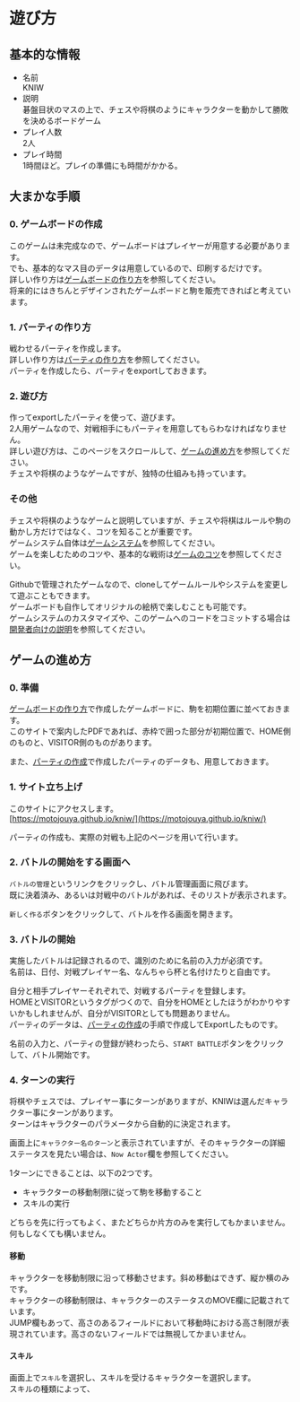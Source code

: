 
# 遊び方

## 基本的な情報
- 名前  
  KNIW  
- 説明  
  碁盤目状のマスの上で、チェスや将棋のようにキャラクターを動かして勝敗を決めるボードゲーム  
- プレイ人数  
  2人  
- プレイ時間  
  1時間ほど。プレイの準備にも時間がかかる。  

## 大まかな手順

### 0. ゲームボードの作成
このゲームは未完成なので、ゲームボードはプレイヤーが用意する必要があります。  
でも、基本的なマス目のデータは用意しているので、印刷するだけです。  
詳しい作り方は[ゲームボードの作り方](/docs/play/make_game_board.md)を参照してください。  
将来的にはきちんとデザインされたゲームボードと駒を販売できればと考えています。  

### 1. パーティの作り方
戦わせるパーティを作成します。  
詳しい作り方は[パーティの作り方](/docs/play/build_party.md)を参照してください。  
パーティを作成したら、パーティをexportしておきます。  

### 2. 遊び方
作ってexportしたパーティを使って、遊びます。  
2人用ゲームなので、対戦相手にもパーティを用意してもらわなければなりません。  
詳しい遊び方は、このページをスクロールして、[ゲームの進め方](/docs/play/how_to_play.md#ゲームの進め方)を参照してください。  
チェスや将棋のようなゲームですが、独特の仕組みも持っています。  

### その他
チェスや将棋のようなゲームと説明していますが、チェスや将棋はルールや駒の動かし方だけではなく、コツを知ることが重要です。  
ゲームシステム自体は[ゲームシステム](/docs/system/game_system.md)を参照してください。  
ゲームを楽しむためのコツや、基本的な戦術は[ゲームのコツ](/docs/play/tips_for_play.md)を参照してください。  

Githubで管理されたゲームなので、cloneしてゲームルールやシステムを変更して遊ぶこともできます。  
ゲームボードも自作してオリジナルの絵柄で楽しむことも可能です。  
ゲームシステムのカスタマイズや、このゲームへのコードをコミットする場合は[開発者向けの説明](/docs/develop/how_to_develop.md)を参照してください。  

## ゲームの進め方

### 0. 準備
[ゲームボードの作り方](/docs/play/make_game_board.md)で作成したゲームボードに、駒を初期位置に並べておきます。  
このサイトで案内したPDFであれば、赤枠で囲った部分が初期位置で、HOME側のものと、VISITOR側のものがあります。  

また、[パーティの作成](/docs/play/build_party.md)で作成したパーティのデータも、用意しておきます。  

### 1. サイト立ち上げ
このサイトにアクセスします。  
[https://motojouya.github.io/kniw/](https://motojouya.github.io/kniw/)  

パーティの作成も、実際の対戦も上記のページを用いて行います。  

### 2. バトルの開始をする画面へ
`バトルの管理`というリンクをクリックし、バトル管理画面に飛びます。  
既に決着済み、あるいは対戦中のバトルがあれば、そのリストが表示されます。  

`新しく作る`ボタンをクリックして、バトルを作る画面を開きます。  

### 3. バトルの開始
実施したバトルは記録されるので、識別のために名前の入力が必須です。  
名前は、日付、対戦プレイヤー名、なんちゃら杯と名付けたりと自由です。  

自分と相手プレイヤーそれぞれで、対戦するパーティを登録します。  
HOMEとVISITORというタグがつくので、自分をHOMEとしたほうがわかりやすいかもしれませんが、自分がVISITORとしても問題ありません。  
パーティのデータは、[パーティの作成](/docs/play/build_party.md)の手順で作成してExportしたものです。  

名前の入力と、パーティの登録が終わったら、`START BATTLE`ボタンをクリックして、バトル開始です。  

### 4. ターンの実行
将棋やチェスでは、プレイヤー事にターンがありますが、KNIWは選んだキャラクター事にターンがあります。  
ターンはキャラクターのパラメータから自動的に決定されます。  

画面上に`キャラクター名のターン`と表示されていますが、そのキャラクターの詳細ステータスを見たい場合は、`Now Actor`欄を参照してください。  

1ターンにできることは、以下の2つです。
- キャラクターの移動制限に従って駒を移動すること
- スキルの実行

どちらを先に行ってもよく、またどちらか片方のみを実行してもかまいません。  
何もしなくても構いません。  

#### 移動
キャラクターを移動制限に沿って移動させます。斜め移動はできず、縦か横のみです。  
キャラクターの移動制限は、キャラクターのステータスのMOVE欄に記載されています。  
JUMP欄もあって、高さのあるフィールドにおいて移動時における高さ制限が表現されています。高さのないフィールドでは無視してかまいません。  

#### スキル
画面上で`スキル`を選択し、スキルを受けるキャラクターを選択します。  
スキルの種類によって、






